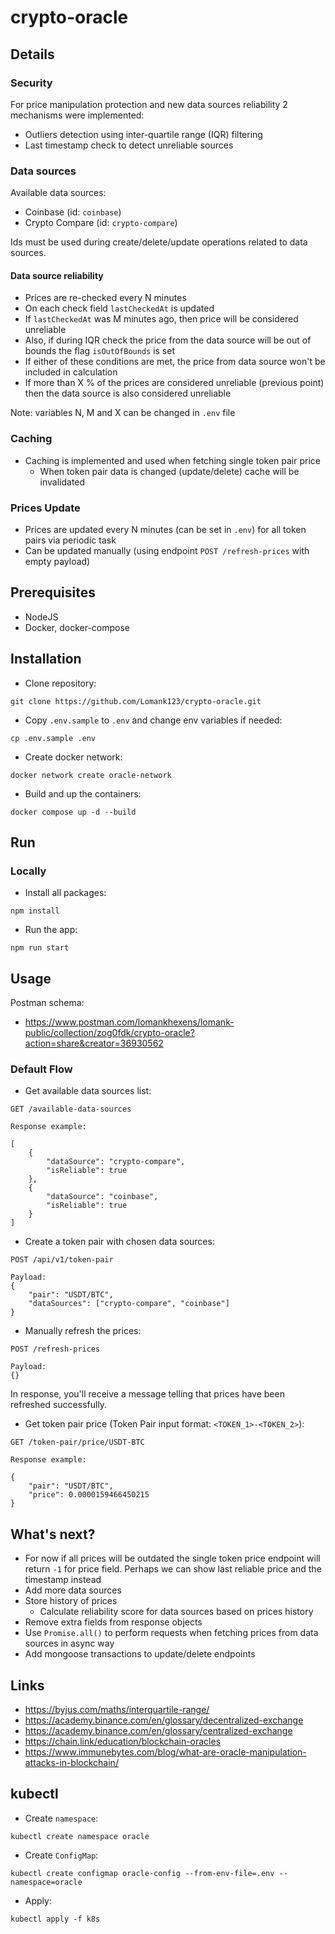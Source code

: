 # crypto-oracle


## Details


### Security

For price manipulation protection and new data sources reliability 2 mechanisms were implemented:
- Outliers detection using inter-quartile range (IQR) filtering
- Last timestamp check to detect unreliable sources


### Data sources

Available data sources:
- Coinbase (id: `coinbase`)
- Crypto Compare (id: `crypto-compare`)

Ids must be used during create/delete/update operations related to data sources.


#### Data source reliability

- Prices are re-checked every N minutes
- On each check field `lastCheckedAt` is updated
- If `lastCheckedAt` was M minutes ago, then price will be considered unreliable
- Also, if during IQR check the price from the data source will be out of bounds the flag `isOutOfBounds` is set
- If either of these conditions are met, the price from data source won't be included in calculation
- If more than X % of the prices are considered unreliable (previous point) then the data source is also considered unreliable

Note: variables N, M and X can be changed in `.env` file


### Caching

- Caching is implemented and used when fetching single token pair price
  - When token pair data is changed (update/delete) cache will be invalidated


### Prices Update

- Prices are updated every N minutes (can be set in `.env`) for all token pairs via periodic task
- Can be updated manually (using endpoint `POST /refresh-prices` with empty payload)


## Prerequisites

- NodeJS
- Docker, docker-compose


## Installation

- Clone repository:

```shell
git clone https://github.com/Lomank123/crypto-oracle.git
```

- Copy `.env.sample` to `.env` and change env variables if needed:

```shell
cp .env.sample .env
```

- Create docker network:

```shell
docker network create oracle-network
```

- Build and up the containers:

```shell
docker compose up -d --build
```


## Run


### Locally

- Install all packages:

```shell
npm install
```

- Run the app:

```shell
npm run start
```


## Usage

Postman schema:

- https://www.postman.com/lomankhexens/lomank-public/collection/zog0fdk/crypto-oracle?action=share&creator=36930562


### Default Flow

- Get available data sources list:

```
GET /available-data-sources

Response example:

[
    {
        "dataSource": "crypto-compare",
        "isReliable": true
    },
    {
        "dataSource": "coinbase",
        "isReliable": true
    }
]
```

- Create a token pair with chosen data sources:

```
POST /api/v1/token-pair

Payload:
{
    "pair": "USDT/BTC",
    "dataSources": ["crypto-compare", "coinbase"]
}
```

- Manually refresh the prices:

```
POST /refresh-prices

Payload: 
{}
```

In response, you'll receive a message telling that prices have been refreshed successfully.

- Get token pair price (Token Pair input format: `<TOKEN_1>-<TOKEN_2>`):

```
GET /token-pair/price/USDT-BTC

Response example:

{
    "pair": "USDT/BTC",
    "price": 0.0000159466450215
} 
```


## What's next?

- For now if all prices will be outdated the single token price endpoint will return `-1` for price field. Perhaps we can show last reliable price and the timestamp instead
- Add more data sources
- Store history of prices
    - Calculate reliability score for data sources based on prices history
- Remove extra fields from response objects
- Use `Promise.all()` to perform requests when fetching prices from data sources in async way
- Add mongoose transactions to update/delete endpoints


## Links

- https://byjus.com/maths/interquartile-range/
- https://academy.binance.com/en/glossary/decentralized-exchange
- https://academy.binance.com/en/glossary/centralized-exchange
- https://chain.link/education/blockchain-oracles
- https://www.immunebytes.com/blog/what-are-oracle-manipulation-attacks-in-blockchain/

## kubectl

- Create `namespace`:

```shell
kubectl create namespace oracle
```

- Create `ConfigMap`:

```shell
kubectl create configmap oracle-config --from-env-file=.env --namespace=oracle
```

- Apply:

```shell
kubectl apply -f k8s
```
